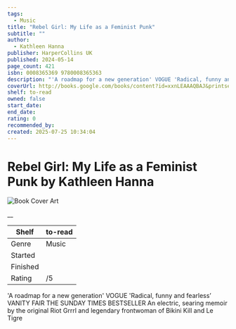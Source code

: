 ```yaml
---
tags:
  - Music
title: "Rebel Girl: My Life as a Feminist Punk"
subtitle: ""
author:
  - Kathleen Hanna
publisher: HarperCollins UK
published: 2024-05-14
page_count: 421
isbn: 0008365369 9780008365363
description: "'A roadmap for a new generation' VOGUE 'Radical, funny and fearless’ VANITY FAIR THE SUNDAY TIMES BESTSELLER An electric, searing memoir by the original Riot Grrrl and legendary frontwoman of Bikini Kill and Le Tigre"
coverUrl: http://books.google.com/books/content?id=xxnLEAAAQBAJ&printsec=frontcover&img=1&zoom=1&source=gbs_api
shelf: to-read
owned: false
start_date: 
end_date: 
rating: 0
recommended_by: 
created: 2025-07-25 10:34:04
---
```


# Rebel Girl: My Life as a Feminist Punk by Kathleen Hanna

![Book Cover Art](http://books.google.com/books/content?id=xxnLEAAAQBAJ&printsec=frontcover&img=1&zoom=1&source=gbs_api)



__

| Shelf | to-read |
| --- | --- |
| Genre | Music |
| Started |  |
| Finished |  |
| Rating | /5 |

'A roadmap for a new generation' VOGUE 'Radical, funny and fearless’ VANITY FAIR THE SUNDAY TIMES BESTSELLER An electric, searing memoir by the original Riot Grrrl and legendary frontwoman of Bikini Kill and Le Tigre